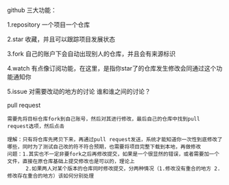 github 三大功能：

1.repository
  一个项目一个仓库


2.star
  收藏，并且可以跟踪项目发展状态
  

3.fork
  自己的账户下会自动出现别人的仓库，并且会有来源标识
  
4.watch
  有点像订阅功能，在这里，是指你star了的仓库发生修改会同通过这个功能通知你
  
5.issue
  对需要改动的地方的讨论
   谁和谁之间的讨论？
  
  
 
 
 pull request
 
    需要先将目标仓库fork到自己账号，然后对其进行修改，最后自己的仓库中找到pull request选项，然后点击
    
    理解：只有将仓库先拷贝下来，再通过pull request发送，系统才能知道你一次性到底修改了哪些，同时为了测试自己改的符不符合预期，也需要将项目完整下载到本地，再做修改
    问题：1.其实也不一定非要fork之后再修改提交，如果是一个很显然的错误，或者需要加一个文件，直接在原仓库基础上提交修改也是可以的，理论上
          2.如果两人对某个版本的仓库同时修改提交，分两种情况（1.修改没有重合的地方 2.修改存在重合的地方）该如何分别处理
